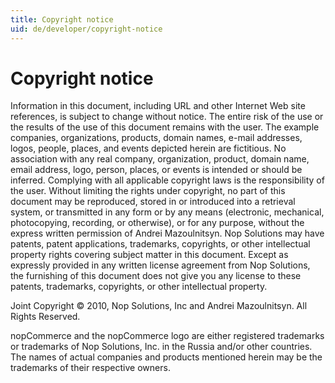 ```yaml
---
title: Copyright notice
uid: de/developer/copyright-notice
---
```


# Copyright notice

Information in this document, including URL and other Internet Web site references, is subject to change without notice. The entire risk of the use or the results of the use of this document remains with the user. The example companies, organizations, products, domain names, e-mail addresses, logos, people, places, and events depicted herein are fictitious. No association with any real company, organization, product, domain name, email address, logo, person, places, or events is intended or should be inferred. Complying with all applicable copyright laws is the responsibility of the user. Without limiting the rights under copyright, no part of this document may be reproduced, stored in or introduced into a retrieval system, or transmitted in any form or by any means (electronic, mechanical, photocopying, recording, or otherwise), or for any purpose, without the express written permission of Andrei Mazoulnitsyn. Nop Solutions may have patents, patent applications, trademarks, copyrights, or other intellectual property rights covering subject matter in this document. Except as expressly provided in any written license agreement from Nop Solutions, the furnishing of this document does not give you any license to these patents, trademarks, copyrights, or other intellectual property.

Joint Copyright &copy; 2010, Nop Solutions, Inc and Andrei Mazoulnitsyn. All Rights Reserved.

nopCommerce and the nopCommerce logo are either registered trademarks or trademarks of Nop Solutions, Inc. in the Russia and/or other countries. The names of actual companies and products mentioned herein may be the trademarks of their respective owners.